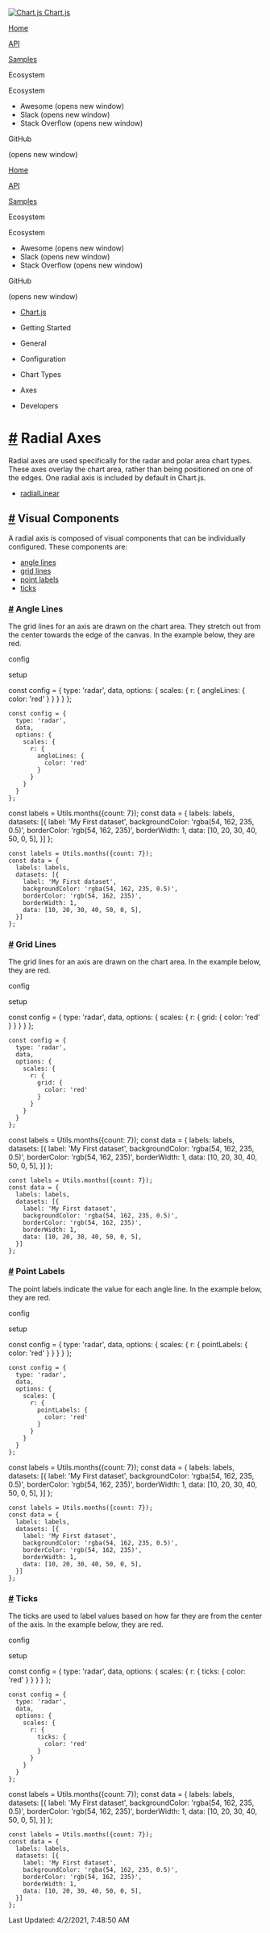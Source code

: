 <a href="/docs/3.0.0/" class="home-link router-link-active"><img src="/docs/3.0.0/favicon.ico" alt="Chart.js" class="logo" /> <span class="site-name can-hide">Chart.js</span></a>

<a href="/docs/3.0.0/" class="nav-link">Home</a>

<a href="/docs/3.0.0/api/" class="nav-link">API</a>

<a href="/docs/3.0.0/samples/" class="nav-link">Samples</a>

<span class="title">Ecosystem</span> <span class="arrow down"></span>

<span class="title">Ecosystem</span> <span class="arrow right"></span>

-   Awesome
    <span class="sr-only">(opens new window)</span>
-   Slack
    <span class="sr-only">(opens new window)</span>
-   Stack Overflow
    <span class="sr-only">(opens new window)</span>

GitHub

<span class="sr-only">(opens new window)</span>

<a href="/docs/3.0.0/" class="nav-link">Home</a>

<a href="/docs/3.0.0/api/" class="nav-link">API</a>

<a href="/docs/3.0.0/samples/" class="nav-link">Samples</a>

<span class="title">Ecosystem</span> <span class="arrow down"></span>

<span class="title">Ecosystem</span> <span class="arrow right"></span>

-   Awesome
    <span class="sr-only">(opens new window)</span>
-   Slack
    <span class="sr-only">(opens new window)</span>
-   Stack Overflow
    <span class="sr-only">(opens new window)</span>

GitHub

<span class="sr-only">(opens new window)</span>

-   <a href="/docs/3.0.0/" class="sidebar-link">Chart.js</a>
-   Getting Started <span class="arrow right"></span>

-   General <span class="arrow right"></span>

-   Configuration <span class="arrow right"></span>

-   Chart Types <span class="arrow right"></span>

-   Axes <span class="arrow right"></span>

-   Developers <span class="arrow right"></span>

<a href="#radial-axes" class="header-anchor">#</a> Radial Axes
==============================================================

Radial axes are used specifically for the radar and polar area chart types. These axes overlay the chart area, rather than being positioned on one of the edges. One radial axis is included by default in Chart.js.

-   [radialLinear](/docs/3.0.0/axes/radial/linear.html)

<a href="#visual-components" class="header-anchor">#</a> Visual Components
--------------------------------------------------------------------------

A radial axis is composed of visual components that can be individually configured. These components are:

-   [angle lines](#angle-lines)
-   [grid lines](#grid-lines)
-   [point labels](#point-labels)
-   [ticks](#ticks)

### <a href="#angle-lines" class="header-anchor">#</a> Angle Lines

The grid lines for an axis are drawn on the chart area. They stretch out from the center towards the edge of the canvas. In the example below, they are red.

config

setup

<a href="https://github.com/chartjs/Chart.js/blob/master/docs/axes/radial/index.md" class="code-editor-tool fab fa-github fa-lg" title="View on GitHub"></a>

const config = { type: 'radar', data, options: { scales: { r: { angleLines: { color: 'red' } } } } };

    const config = {
      type: 'radar',
      data,
      options: {
        scales: {
          r: {
            angleLines: {
              color: 'red'
            }
          }
        }
      }
    };

const labels = Utils.months({count: 7}); const data = { labels: labels, datasets: \[{ label: 'My First dataset', backgroundColor: 'rgba(54, 162, 235, 0.5)', borderColor: 'rgb(54, 162, 235)', borderWidth: 1, data: \[10, 20, 30, 40, 50, 0, 5\], }\] };

    const labels = Utils.months({count: 7});
    const data = {
      labels: labels,
      datasets: [{
        label: 'My First dataset',
        backgroundColor: 'rgba(54, 162, 235, 0.5)',
        borderColor: 'rgb(54, 162, 235)',
        borderWidth: 1,
        data: [10, 20, 30, 40, 50, 0, 5],
      }]
    };

### <a href="#grid-lines" class="header-anchor">#</a> Grid Lines

The grid lines for an axis are drawn on the chart area. In the example below, they are red.

config

setup

<a href="https://github.com/chartjs/Chart.js/blob/master/docs/axes/radial/index.md" class="code-editor-tool fab fa-github fa-lg" title="View on GitHub"></a>

const config = { type: 'radar', data, options: { scales: { r: { grid: { color: 'red' } } } } };

    const config = {
      type: 'radar',
      data,
      options: {
        scales: {
          r: {
            grid: {
              color: 'red'
            }
          }
        }
      }
    };

const labels = Utils.months({count: 7}); const data = { labels: labels, datasets: \[{ label: 'My First dataset', backgroundColor: 'rgba(54, 162, 235, 0.5)', borderColor: 'rgb(54, 162, 235)', borderWidth: 1, data: \[10, 20, 30, 40, 50, 0, 5\], }\] };

    const labels = Utils.months({count: 7});
    const data = {
      labels: labels,
      datasets: [{
        label: 'My First dataset',
        backgroundColor: 'rgba(54, 162, 235, 0.5)',
        borderColor: 'rgb(54, 162, 235)',
        borderWidth: 1,
        data: [10, 20, 30, 40, 50, 0, 5],
      }]
    };

### <a href="#point-labels" class="header-anchor">#</a> Point Labels

The point labels indicate the value for each angle line. In the example below, they are red.

config

setup

<a href="https://github.com/chartjs/Chart.js/blob/master/docs/axes/radial/index.md" class="code-editor-tool fab fa-github fa-lg" title="View on GitHub"></a>

const config = { type: 'radar', data, options: { scales: { r: { pointLabels: { color: 'red' } } } } };

    const config = {
      type: 'radar',
      data,
      options: {
        scales: {
          r: {
            pointLabels: {
              color: 'red'
            }
          }
        }
      }
    };

const labels = Utils.months({count: 7}); const data = { labels: labels, datasets: \[{ label: 'My First dataset', backgroundColor: 'rgba(54, 162, 235, 0.5)', borderColor: 'rgb(54, 162, 235)', borderWidth: 1, data: \[10, 20, 30, 40, 50, 0, 5\], }\] };

    const labels = Utils.months({count: 7});
    const data = {
      labels: labels,
      datasets: [{
        label: 'My First dataset',
        backgroundColor: 'rgba(54, 162, 235, 0.5)',
        borderColor: 'rgb(54, 162, 235)',
        borderWidth: 1,
        data: [10, 20, 30, 40, 50, 0, 5],
      }]
    };

### <a href="#ticks" class="header-anchor">#</a> Ticks

The ticks are used to label values based on how far they are from the center of the axis. In the example below, they are red.

config

setup

<a href="https://github.com/chartjs/Chart.js/blob/master/docs/axes/radial/index.md" class="code-editor-tool fab fa-github fa-lg" title="View on GitHub"></a>

const config = { type: 'radar', data, options: { scales: { r: { ticks: { color: 'red' } } } } };

    const config = {
      type: 'radar',
      data,
      options: {
        scales: {
          r: {
            ticks: {
              color: 'red'
            }
          }
        }
      }
    };

const labels = Utils.months({count: 7}); const data = { labels: labels, datasets: \[{ label: 'My First dataset', backgroundColor: 'rgba(54, 162, 235, 0.5)', borderColor: 'rgb(54, 162, 235)', borderWidth: 1, data: \[10, 20, 30, 40, 50, 0, 5\], }\] };

    const labels = Utils.months({count: 7});
    const data = {
      labels: labels,
      datasets: [{
        label: 'My First dataset',
        backgroundColor: 'rgba(54, 162, 235, 0.5)',
        borderColor: 'rgb(54, 162, 235)',
        borderWidth: 1,
        data: [10, 20, 30, 40, 50, 0, 5],
      }]
    };

<span class="prefix">Last Updated:</span> <span class="time">4/2/2021, 7:48:50 AM</span>
